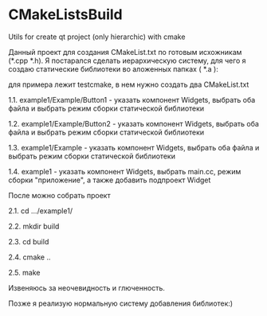 # CMakeListsBuild
Utils for create qt project (only hierarchic) with cmake

Данный проект для создания CMakeList.txt по готовым исхожникам (*.cpp *.h). Я постарался сделать иерархическую систему, для чего я создаю статические библиотеки во аложенных папках ( *.a ):

для примера лежит testcmake, в нем нужно создать два CMakeList.txt

  1.1. example1/Example/Button1 - указать компонент Widgets, выбрать оба файла и выбрать режим сборки статической библиотеки

  1.2. example1/Example/Button2 - указать компонент Widgets, выбрать оба файла и выбрать режим сборки статической библиотеки

  1.3. example1/Example - указать компонент Widgets, выбрать оба файла и выбрать режим сборки статической библиотеки
  
  1.4. example1 - указать компонент Widgets, выбрать main.cc, режим сборки "приложение", а также добавить подпроект Widget

  После можно собрать проект
  
  2.1. cd .../example1/
  
  2.2. mkdir build
  
  2.3. cd build
  
  2.4. cmake ..
  
  2.5. make

Извеняюсь за неочевидность и глюченность.

Позже я реализую нормальную систему добавления библиотек:)
